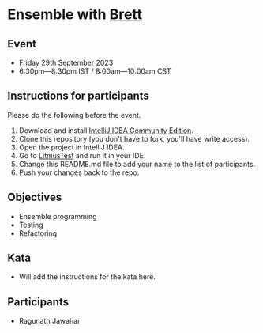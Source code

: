 # Ensemble with [Brett](https://www.industriallogic.com/people/brett/)

## Event

- Friday 29th September 2023
- 6:30pm—8:30pm IST / 8:00am—10:00am CST

## Instructions for participants

Please do the following before the event.

1. Download and install [IntelliJ IDEA Community Edition](https://www.jetbrains.com/idea/download).
2. Clone this repository (you don't have to fork, you'll have write access).
3. Open the project in IntelliJ IDEA.
4. Go to [LitmusTest]() and run it in your IDE.
5. Change this README.md file to add your name to the list of participants.
6. Push your changes back to the repo.

## Objectives

- Ensemble programming
- Testing
- Refactoring

## Kata

- Will add the instructions for the kata here.

## Participants

- Ragunath Jawahar
